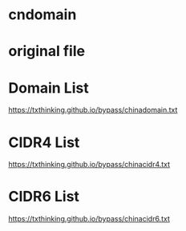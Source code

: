 # cndomain
# original file
# Domain List
https://txthinking.github.io/bypass/chinadomain.txt
# CIDR4 List
https://txthinking.github.io/bypass/chinacidr4.txt
# CIDR6 List
https://txthinking.github.io/bypass/chinacidr6.txt
